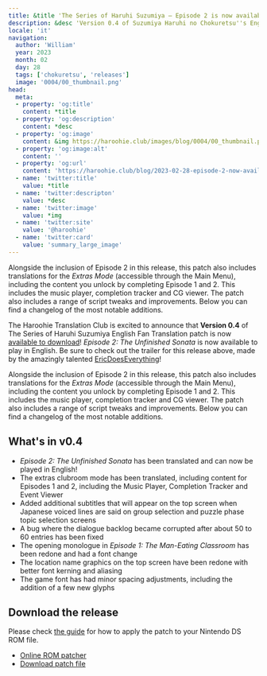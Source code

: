 ```yaml
---
title: &title 'The Series of Haruhi Suzumiya – Episode 2 is now available!'
description: &desc 'Version 0.4 of Suzumiya Haruhi no Chokuretsu''s English Patch, which contains the translation of Episode 2: The Unfinished Sonata, is now available for download!'
locale: 'it'
navigation:
  author: 'William'
  year: 2023
  month: 02
  day: 28
  tags: ['chokuretsu', 'releases']
  image: '0004/00_thumbnail.png'
head:
  meta:
  - property: 'og:title'
    content: *title
  - property: 'og:description'
    content: *desc
  - property: 'og:image'
    content: &img https://haroohie.club/images/blog/0004/00_thumbnail.png
  - property: 'og:image:alt'
    content: ''
  - property: 'og:url'
    content: 'https://haroohie.club/blog/2023-02-28-episode-2-now-available'
  - name: 'twitter:title'
    value: *title
  - name: 'twitter:descripton'
    value: *desc
  - name: 'twitter:image'
    value: *img
  - name: 'twitter:site'
    value: '@haroohie'
  - name: 'twitter:card'
    value: 'summary_large_image'
---
```


Alongside the inclusion of Episode 2 in this release, this patch also includes
translations for the *Extras Mode* (accessible through the Main Menu), including
the content you unlock by completing Episode 1 and 2. This includes the music
player, completion tracker and CG viewer. The patch also includes a range of
script tweaks and improvements. Below you can find a changelog of the most
notable additions.

The Haroohie Translation Club is excited to announce that **Version 0.4** of The Series of Haruhi Suzumiya English Fan Translation patch is now [available to download](/chokuretsu/patch)! *Episode 2: The Unfinished Sonata* is now available to play in English. Be sure to check out the trailer for this release above, made by the amazingly talented [EricDoesEverything](https://www.youtube.com/@EricDoesEverythingSeries)!

Alongside the inclusion of Episode 2 in this release, this patch also includes translations for the *Extras Mode* (accessible through the Main Menu), including the content you unlock by completing Episode 1 and 2. This includes the music player, completion tracker and CG viewer. The patch also includes a range of script tweaks and improvements. Below you can find a changelog of the most notable additions.

## What's in v0.4
* *Episode 2: The Unfinished Sonata* has been translated and can now be played in English!
* The extras clubroom mode has been translated, including content for Episodes 1 and 2, including the Music Player, Completion Tracker and Event Viewer
* Added additional subtitles that will appear on the top screen when Japanese voiced lines are said on group selection and puzzle phase topic selection screens
* A bug where the dialogue backlog became corrupted after about 50 to 60 entries has been fixed
* The opening monologue in *Episode 1: The Man-Eating Classroom* has been redone and had a font change
* The location name graphics on the top screen have been redone with better font kerning and aliasing
* The game font has had minor spacing adjustments, including the addition of a few new glyphs

## Download the release
Please check [the guide](/chokuretsu/guide) for how to apply the patch to your Nintendo DS ROM file.

* [Online ROM patcher](/chokuretsu/patch)
* [Download patch file](https://github.com/haroohie-club/ChokuretsuTranslationRelease/releases/latest)